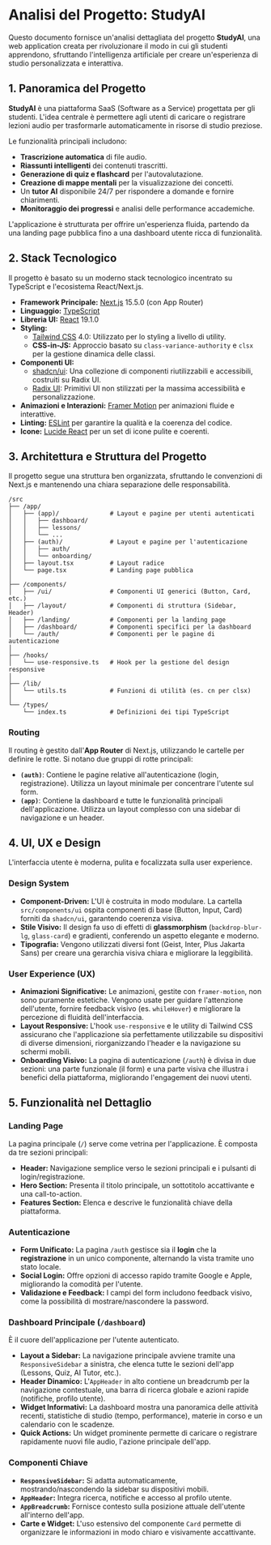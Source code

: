 # Analisi del Progetto: StudyAI

Questo documento fornisce un'analisi dettagliata del progetto **StudyAI**, una web application creata per rivoluzionare il modo in cui gli studenti apprendono, sfruttando l'intelligenza artificiale per creare un'esperienza di studio personalizzata e interattiva.

## 1. Panoramica del Progetto

**StudyAI** è una piattaforma SaaS (Software as a Service) progettata per gli studenti. L'idea centrale è permettere agli utenti di caricare o registrare lezioni audio per trasformarle automaticamente in risorse di studio preziose.

Le funzionalità principali includono:
- **Trascrizione automatica** di file audio.
- **Riassunti intelligenti** dei contenuti trascritti.
- **Generazione di quiz e flashcard** per l'autovalutazione.
- **Creazione di mappe mentali** per la visualizzazione dei concetti.
- Un **tutor AI** disponibile 24/7 per rispondere a domande e fornire chiarimenti.
- **Monitoraggio dei progressi** e analisi delle performance accademiche.

L'applicazione è strutturata per offrire un'esperienza fluida, partendo da una landing page pubblica fino a una dashboard utente ricca di funzionalità.

## 2. Stack Tecnologico

Il progetto è basato su un moderno stack tecnologico incentrato su TypeScript e l'ecosistema React/Next.js.

- **Framework Principale:** [Next.js](https://nextjs.org/) 15.5.0 (con App Router)
- **Linguaggio:** [TypeScript](https://www.typescriptlang.org/)
- **Libreria UI:** [React](https://react.dev/) 19.1.0
- **Styling:**
  - [Tailwind CSS](https://tailwindcss.com/) 4.0: Utilizzato per lo styling a livello di utility.
  - **CSS-in-JS:** Approccio basato su `class-variance-authority` e `clsx` per la gestione dinamica delle classi.
- **Componenti UI:**
  - [shadcn/ui](https://ui.shadcn.com/): Una collezione di componenti riutilizzabili e accessibili, costruiti su Radix UI.
  - [Radix UI](https://www.radix-ui.com/): Primitivi UI non stilizzati per la massima accessibilità e personalizzazione.
- **Animazioni e Interazioni:** [Framer Motion](https://www.framer.com/motion/) per animazioni fluide e interattive.
- **Linting:** [ESLint](https://eslint.org/) per garantire la qualità e la coerenza del codice.
- **Icone:** [Lucide React](https://lucide.dev/) per un set di icone pulite e coerenti.

## 3. Architettura e Struttura del Progetto

Il progetto segue una struttura ben organizzata, sfruttando le convenzioni di Next.js e mantenendo una chiara separazione delle responsabilità.

```
/src
├── /app/
│   ├── (app)/              # Layout e pagine per utenti autenticati
│   │   ├── dashboard/
│   │   ├── lessons/
│   │   └── ...
│   ├── (auth)/             # Layout e pagine per l'autenticazione
│   │   ├── auth/
│   │   └── onboarding/
│   ├── layout.tsx          # Layout radice
│   └── page.tsx            # Landing page pubblica
│
├── /components/
│   ├── /ui/                # Componenti UI generici (Button, Card, etc.)
│   ├── /layout/            # Componenti di struttura (Sidebar, Header)
│   ├── /landing/           # Componenti per la landing page
│   ├── /dashboard/         # Componenti specifici per la dashboard
│   └── /auth/              # Componenti per le pagine di autenticazione
│
├── /hooks/
│   └── use-responsive.ts   # Hook per la gestione del design responsive
│
├── /lib/
│   └── utils.ts            # Funzioni di utilità (es. cn per clsx)
│
└── /types/
    └── index.ts            # Definizioni dei tipi TypeScript
```

### Routing
Il routing è gestito dall'**App Router** di Next.js, utilizzando le cartelle per definire le rotte. Si notano due gruppi di rotte principali:
- **`(auth)`**: Contiene le pagine relative all'autenticazione (login, registrazione). Utilizza un layout minimale per concentrare l'utente sul form.
- **`(app)`**: Contiene la dashboard e tutte le funzionalità principali dell'applicazione. Utilizza un layout complesso con una sidebar di navigazione e un header.

## 4. UI, UX e Design

L'interfaccia utente è moderna, pulita e focalizzata sulla user experience.

### Design System
- **Component-Driven:** L'UI è costruita in modo modulare. La cartella `src/components/ui` ospita componenti di base (Button, Input, Card) forniti da `shadcn/ui`, garantendo coerenza visiva.
- **Stile Visivo:** Il design fa uso di effetti di **glassmorphism** (`backdrop-blur-lg`, `glass-card`) e gradienti, conferendo un aspetto elegante e moderno.
- **Tipografia:** Vengono utilizzati diversi font (Geist, Inter, Plus Jakarta Sans) per creare una gerarchia visiva chiara e migliorare la leggibilità.

### User Experience (UX)
- **Animazioni Significative:** Le animazioni, gestite con `framer-motion`, non sono puramente estetiche. Vengono usate per guidare l'attenzione dell'utente, fornire feedback visivo (es. `whileHover`) e migliorare la percezione di fluidità dell'interfaccia.
- **Layout Responsive:** L'hook `use-responsive` e le utility di Tailwind CSS assicurano che l'applicazione sia perfettamente utilizzabile su dispositivi di diverse dimensioni, riorganizzando l'header e la navigazione su schermi mobili.
- **Onboarding Visivo:** La pagina di autenticazione (`/auth`) è divisa in due sezioni: una parte funzionale (il form) e una parte visiva che illustra i benefici della piattaforma, migliorando l'engagement dei nuovi utenti.

## 5. Funzionalità nel Dettaglio

### Landing Page
La pagina principale (`/`) serve come vetrina per l'applicazione. È composta da tre sezioni principali:
- **Header:** Navigazione semplice verso le sezioni principali e i pulsanti di login/registrazione.
- **Hero Section:** Presenta il titolo principale, un sottotitolo accattivante e una call-to-action.
- **Features Section:** Elenca e descrive le funzionalità chiave della piattaforma.

### Autenticazione
- **Form Unificato:** La pagina `/auth` gestisce sia il **login** che la **registrazione** in un unico componente, alternando la vista tramite uno stato locale.
- **Social Login:** Offre opzioni di accesso rapido tramite Google e Apple, migliorando la comodità per l'utente.
- **Validazione e Feedback:** I campi del form includono feedback visivo, come la possibilità di mostrare/nascondere la password.

### Dashboard Principale (`/dashboard`)
È il cuore dell'applicazione per l'utente autenticato.
- **Layout a Sidebar:** La navigazione principale avviene tramite una `ResponsiveSidebar` a sinistra, che elenca tutte le sezioni dell'app (Lessons, Quiz, AI Tutor, etc.).
- **Header Dinamico:** L'`AppHeader` in alto contiene un breadcrumb per la navigazione contestuale, una barra di ricerca globale e azioni rapide (notifiche, profilo utente).
- **Widget Informativi:** La dashboard mostra una panoramica delle attività recenti, statistiche di studio (tempo, performance), materie in corso e un calendario con le scadenze.
- **Quick Actions:** Un widget prominente permette di caricare o registrare rapidamente nuovi file audio, l'azione principale dell'app.

### Componenti Chiave
- **`ResponsiveSidebar`:** Si adatta automaticamente, mostrando/nascondendo la sidebar su dispositivi mobili.
- **`AppHeader`:** Integra ricerca, notifiche e accesso al profilo utente.
- **`AppBreadcrumb`:** Fornisce contesto sulla posizione attuale dell'utente all'interno dell'app.
- **Carte e Widget:** L'uso estensivo del componente `Card` permette di organizzare le informazioni in modo chiaro e visivamente accattivante.
